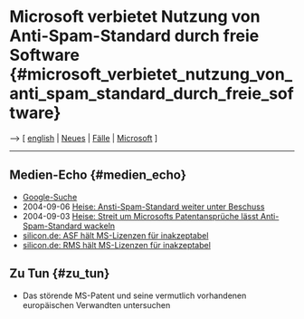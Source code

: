 # Microsoft verbietet Nutzung von Anti-Spam-Standard durch freie Software {#microsoft_verbietet_nutzung_von_anti_spam_standard_durch_freie_software}

\--\> \[ [ english](SenderID0409En "wikilink") \| [
Neues](SwpatcninoDe "wikilink") \| [ Fälle](SwpikxraniDe "wikilink") \|
[ Microsoft](SwpatmicrosoftDe "wikilink") \]

------------------------------------------------------------------------

## Medien-Echo {#medien_echo}

-   [Google-Suche](http://news.google.de/news?hl=de&q=Microsoft+Patent+Sender%20ID+Standard+Spam&btnG=Search+News "wikilink")
-   2004-09-06 [Heise: Ansti-Spam-Standard weiter unter
    Beschuss](http://www.heise.de/newsticker/meldung/50686 "wikilink")
-   2004-09-03 [Heise: Streit um Microsofts Patentansprüche lässt
    Anti-Spam-Standard
    wackeln](http://www.heise.de/newsticker/meldung/50651 "wikilink")
-   [silicon.de: ASF hält MS-Lizenzen für
    inakzeptabel](http://www.silicon.de/cpo/news-b2b/detail.php?nr=16292 "wikilink")
-   [silicon.de: RMS hält MS-Lizenzen für
    inakzeptabel](http://www.silicon.de/cpo/news-b2b/detail.php?nr=16202&PHPSESSID=ee55f61b66f85d36fca9f0234ed06303 "wikilink")

## Zu Tun {#zu_tun}

-   Das störende MS-Patent und seine vermutlich vorhandenen europäischen
    Verwandten untersuchen

